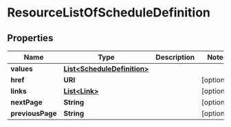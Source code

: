 

# ResourceListOfScheduleDefinition


## Properties

Name | Type | Description | Notes
------------ | ------------- | ------------- | -------------
**values** | [**List&lt;ScheduleDefinition&gt;**](ScheduleDefinition.md) |  | 
**href** | **URI** |  |  [optional]
**links** | [**List&lt;Link&gt;**](Link.md) |  |  [optional]
**nextPage** | **String** |  |  [optional]
**previousPage** | **String** |  |  [optional]



